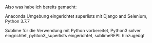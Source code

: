 Also was habe ich bereits gemacht:

Anaconda Umgebung eingerichtet superlists mit Django and Selenium, Python 3.7.7

Sublime für die Verwendung mit Python vorbereitet, Python3 solver eingrichtet, pyhton3_superlists eingerichtet, sublimeREPL hinzugeügt

